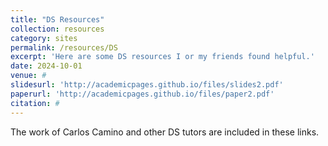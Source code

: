 ```yaml
---
title: "DS Resources"
collection: resources
category: sites
permalink: /resources/DS
excerpt: 'Here are some DS resources I or my friends found helpful.'
date: 2024-10-01
venue: #
slidesurl: 'http://academicpages.github.io/files/slides2.pdf'
paperurl: 'http://academicpages.github.io/files/paper2.pdf'
citation: #
---
```


The work of Carlos Camino and other DS tutors are included in these links.
